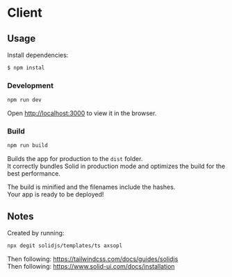 # Client

## Usage

Install dependencies:
```bash
$ npm instal
```

### Development

```bash
npm run dev
```

Open [http://localhost:3000](http://localhost:3000) to view it in the browser.

### Build
```bash
npm run build
```

Builds the app for production to the `dist` folder.<br>
It correctly bundles Solid in production mode and optimizes the build for the best performance.

The build is minified and the filenames include the hashes.<br>
Your app is ready to be deployed!

## Notes
Created by running:
```bash
npx degit solidjs/templates/ts axsopl
```

Then following: https://tailwindcss.com/docs/guides/solidjs<br>
Then following: https://www.solid-ui.com/docs/installation